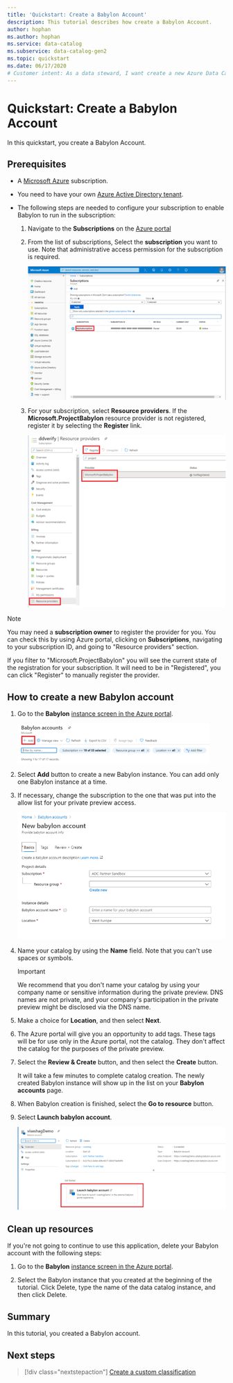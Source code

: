 ```yaml
---
title: 'Quickstart: Create a Babylon Account'
description: This tutorial describes how create a Babylon Account. 
author: hophan
ms.author: hophan
ms.service: data-catalog
ms.subservice: data-catalog-gen2
ms.topic: quickstart
ms.date: 06/17/2020
# Customer intent: As a data steward, I want create a new Azure Data Catalog so that I can scan and classify my data.
---
```


# Quickstart: Create a Babylon Account

In this quickstart, you create a Babylon Account.

## Prerequisites

* A [Microsoft Azure](https://azure.microsoft.com/) subscription.
* You need to have your own [Azure Active Directory tenant](https://docs.microsoft.com/azure/active-directory/fundamentals/active-directory-access-create-new-tenant).

* The following steps are needed to configure your subscription to enable Babylon to run in the subscription:

    1. Navigate to the **Subscriptions** on the [Azure portal](https://portal.azure.com)

    1. From the list of subscriptions, Select the **subscription** you want to use. Note that administrative access permission for the subscription is required.

        ![img text](./media/create-catalog-portal/image1.png)

    1. For your subscription, select **Resource providers**. If the **Microsoft.ProjectBabylon** resource provider is not registered, register it by selecting the **Register** link.

        ![Picture of the screen where resource providers are registered](./media/starter-kit-tutorial-1/image3.png)

> [!Note]
> You may need a **subscription owner** to register the provider for you. You can check this by using Azure portal, clicking on **Subscriptions**, navigating to your subscription ID, and going to "Resource providers" section.
>
> If you filter to "Microsoft.ProjectBabylon" you will see the current state of the registration for your subscription. It will need to be in "Registered", you can click "Register" to manually register the
provider.


## How to create a new Babylon account


1. Go to the **Babylon** [instance screen in the Azure portal](https://aka.ms/babylonportal).

   ![Screen in the portal for adding a catalog](./media/starter-kit-tutorial-1/image4.png)
1. Select **Add** button to create a new Babylon instance. You can add only one Babylon instance at a time.
1. If necessary, change the subscription to the one that was put into the allow list for your private preview access.

   ![What the catalog creation screen should look like if the subscription that was allow-listed for the private preview is selected](./media/starter-kit-tutorial-1/image5.png)

1. Name your catalog by using the **Name** field. Note that you can't use spaces or symbols. 

   > [!IMPORTANT]
   > We recommend that you don't name your catalog by using your company name or sensitive information during the private preview. DNS names are not private, and your company's participation in the private preview might be disclosed via the DNS name.
1. Make a choice for **Location**, and then select **Next**.
1. The Azure portal will give you an opportunity to add tags. These tags will be for use only in the Azure portal, not the catalog. They don't affect the catalog for the purposes of the private preview.
1. Select the **Review & Create** button, and then select the **Create** button.
   
   It will take a few minutes to complete catalog creation. The newly created Babylon instance will show up in the list on your **Babylon accounts** page.
1. When Babylon creation is finished, select the **Go to resource** button.

1. Select **Launch babylon account**.

   ![Button to launch the catalog](./media/starter-kit-tutorial-1/image6.png)

## Clean up resources

If you're not going to continue to use this application, delete your Babylon account with the following steps:

1. Go to the **Babylon** [instance screen in the Azure portal](https://aka.ms/babylonportal).

2. Select the Babylon instance that you created at the beginning of the tutorial. Click Delete, type the name of the data catalog instance, and then click Delete.

## Summary

In this tutorial, you created a Babylon account.

## Next steps

> [!div class="nextstepaction"]
> [Create a custom classification](create-a-custom-classification.md)